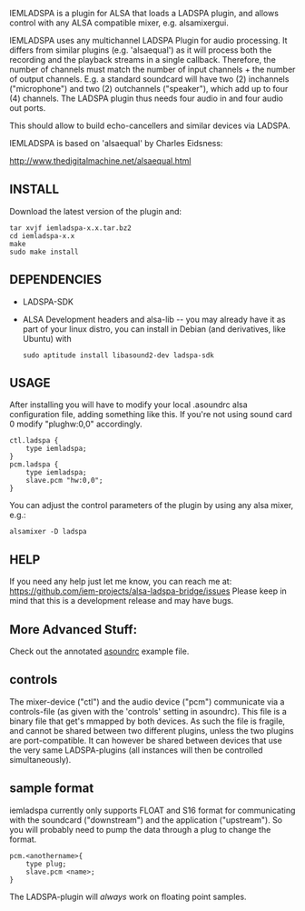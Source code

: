 IEMLADSPA is a plugin for ALSA that loads a LADSPA plugin,
and allows control with any ALSA compatible mixer, e.g. alsamixergui.

IEMLADSPA uses any multichannel LADSPA Plugin for audio processing.
It differs from similar plugins (e.g. 'alsaequal') as it will process both the
recording and the playback streams in a single callback.
Therefore, the number of channels must match the number of input channels +
the number of output channels.
E.g. a standard soundcard will have two (2) inchannels ("microphone") and
two (2) outchannels ("speaker"), which add up to four (4) channels.
The LADSPA plugin thus needs four audio in and four audio out ports.

This should allow to build echo-cancellers and similar devices via LADSPA.

IEMLADSPA is based on 'alsaequal' by Charles Eidsness:

  http://www.thedigitalmachine.net/alsaequal.html

INSTALL
---
Download the latest version of the plugin and:

    tar xvjf iemladspa-x.x.tar.bz2
    cd iemladspa-x.x
    make
    sudo make install

DEPENDENCIES
---
- LADSPA-SDK
- ALSA Development headers and alsa-lib -- you may already have it
as part of your linux distro, you can install in Debian (and derivatives, like
Ubuntu) with 

    `sudo aptitude install libasound2-dev ladspa-sdk`


USAGE
---
After installing you will have to modify your local .asoundrc alsa
configuration file, adding something like this. If you're not using
sound card 0 modify "plughw:0,0" accordingly.

    ctl.ladspa {
    	type iemladspa;
    }
    pcm.ladspa {
        type iemladspa;
        slave.pcm "hw:0,0";
    }


You can adjust the control parameters of the plugin by using any alsa
mixer, e.g.:  

    alsamixer -D ladspa


HELP
---
If you need any help just let me know, you can reach me at:
   https://github.com/iem-projects/alsa-ladspa-bridge/issues
Please keep in mind that this is a development release and may have bugs.


More Advanced Stuff:
---
Check out the annotated [asoundrc](asoundrc) example file.

controls
--
The mixer-device ("ctl") and the audio device ("pcm") communicate via a
controls-file (as given with the 'controls' setting in asoundrc).
This file is a binary file that get's mmapped by both devices.
As such the file is fragile, and cannot be shared between two different plugins,
unless the two plugins are port-compatible.
It can however be shared between devices that use the very same LADSPA-plugins
(all instances will then be controlled simultaneously).

sample format
--
iemladspa currently only supports FLOAT and S16 format for communicating with
the soundcard ("downstream") and the application ("upstream").
So you will probably need to pump the data through a plug to change the format.

    pcm.<anothername>{
        type plug;
        slave.pcm <name>;
    }

The LADSPA-plugin will *always* work on floating point samples.
